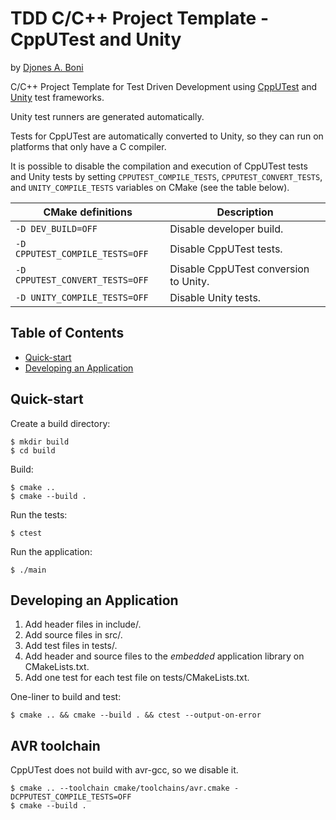 # TDD C/C++ Project Template - CppUTest and Unity

by [Djones A. Boni](https://github.com/djboni)

C/C++ Project Template for Test Driven Development using
[CppUTest](https://github.com/cpputest/cpputest) and
[Unity](https://github.com/ThrowTheSwitch/Unity) test frameworks.

Unity test runners are generated automatically.

Tests for CppUTest are automatically converted to Unity, so they can
run on platforms that only have a C compiler.

It is possible to disable the compilation and execution of CppUTest
tests and Unity tests by setting `CPPUTEST_COMPILE_TESTS`,
`CPPUTEST_CONVERT_TESTS`, and `UNITY_COMPILE_TESTS` variables on CMake
(see the table below).

| CMake definitions               | Description                           |
| ------------------------------- | ------------------------------------- |
| `-D DEV_BUILD=OFF`              | Disable developer build.              |
| `-D CPPUTEST_COMPILE_TESTS=OFF` | Disable CppUTest tests.               |
| `-D CPPUTEST_CONVERT_TESTS=OFF` | Disable CppUTest conversion to Unity. |
| `-D UNITY_COMPILE_TESTS=OFF`    | Disable Unity tests.                  |

## Table of Contents

- [Quick-start](#quick-start)
- [Developing an Application](#developing-an-application)

## Quick-start

Create a build directory:

```console
$ mkdir build
$ cd build
```

Build:

```console
$ cmake ..
$ cmake --build .
```

Run the tests:

```console
$ ctest
```

Run the application:

```console
$ ./main
```

## Developing an Application

1. Add header files in include/.
2. Add source files in src/.
3. Add test files in tests/.
4. Add header and source files to the _embedded_ application library on
   CMakeLists.txt.
5. Add one test for each test file on tests/CMakeLists.txt.

One-liner to build and test:

```console
$ cmake .. && cmake --build . && ctest --output-on-error
```

## AVR toolchain

CppUTest does not build with avr-gcc, so we disable it.

```console
$ cmake .. --toolchain cmake/toolchains/avr.cmake -DCPPUTEST_COMPILE_TESTS=OFF
$ cmake --build .
```
